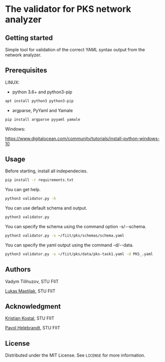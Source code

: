 # The validator for PKS network analyzer

## Getting started

Simple tool for validation of the correct YAML syntax output from the network analyzer.

## Prerequisites

LINUX:

- python 3.6+ and python3-pip
```bash
apt install python3 python3-pip
```
- argparse, PyYaml and Yamale
```bash
pip install argparse pyyaml yamale
```

Windows:

https://www.digitalocean.com/community/tutorials/install-python-windows-10

## Usage
Before starting, install all independecies.
```bash
pip install -r requirements.txt
```

You can get help.
```bash
python3 validator.py -h
```

You can use default schema and output.
```bash
python3 validator.py
```

You can specify the schema using the command option -s/--schema.
```bash
python3 validator.py -s ~/fiit/pks/schemas/schema.yaml
```

You can specify the yaml output using the command -d/--data.
```bash
python3 validator.py -s ~/fiit/pks/data/pks-task1.yaml -d PKS_.yaml
```

## Authors
Vadym Tilihuzov, STU FIIT

[Lukas Mastilak](https://gitlab.com/luka73), STU FIIT

## Acknowledgment
[Kristian Kostal](https://scholar.google.sk/citations?user=6b4HfA4AAAAJ&hl=sk), STU FIIT

[Pavol Helebrandt](https://scholar.google.sk/citations?user=xdloWxEAAAAJ&hl=en), STU FIIT

## License
Distributed under the MIT License. See `LICENSE` for more information.